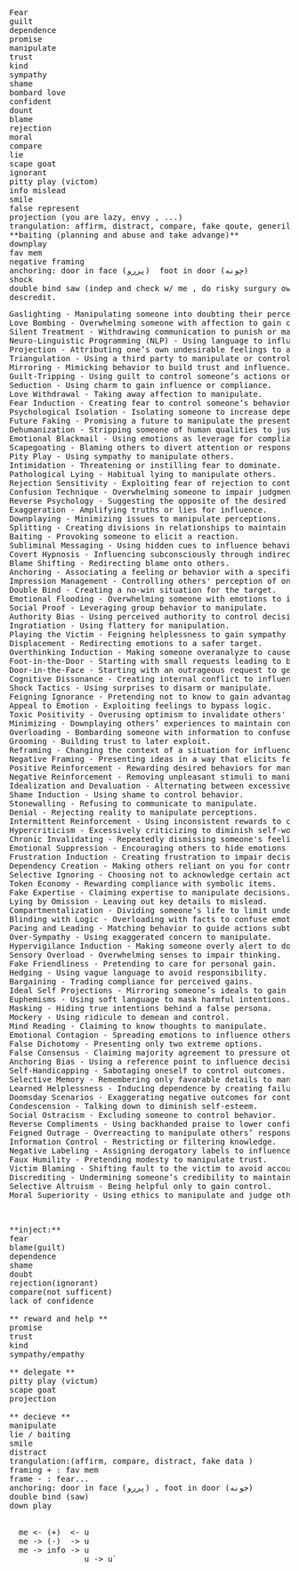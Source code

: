 <pre>
Fear
guilt
dependence 
promise
manipulate
trust
kind
sympathy
shame
bombard love
confident
dount
blame
rejection
moral
compare
lie
scape goat
ignorant
pitty play (victom)
info mislead 
smile
false represent
projection (you are lazy, envy , ...)
trangulation: affirm, distract, compare, fake qoute, generilize
**baiting (planning and abuse and take advange)**
downplay
fav mem
negative framing
anchoring: door in face (پررو)  foot in door (چونه)
shock
double bind saw (indep and check w/ me , do risky surgury ow/ die, surprise me but smt i like. )
descredit.  
</pre>

<pre>
Gaslighting - Manipulating someone into doubting their perception of reality.
Love Bombing - Overwhelming someone with affection to gain control.
Silent Treatment - Withdrawing communication to punish or manipulate.
Neuro-Linguistic Programming (NLP) - Using language to influence thought patterns.
Projection - Attributing one’s own undesirable feelings to another.
Triangulation - Using a third party to manipulate or control relationships.
Mirroring - Mimicking behavior to build trust and influence.
Guilt-Tripping - Using guilt to control someone’s actions or emotions.
Seduction - Using charm to gain influence or compliance.
Love Withdrawal - Taking away affection to manipulate.
Fear Induction - Creating fear to control someone’s behavior.
Psychological Isolation - Isolating someone to increase dependency.
Future Faking - Promising a future to manipulate the present.
Dehumanization - Stripping someone of human qualities to justify harm.
Emotional Blackmail - Using emotions as leverage for compliance.
Scapegoating - Blaming others to divert attention or responsibility.
Pity Play - Using sympathy to manipulate others.
Intimidation - Threatening or instilling fear to dominate.
Pathological Lying - Habitual lying to manipulate others.
Rejection Sensitivity - Exploiting fear of rejection to control behavior.
Confusion Technique - Overwhelming someone to impair judgment.
Reverse Psychology - Suggesting the opposite of the desired action.
Exaggeration - Amplifying truths or lies for influence.
Downplaying - Minimizing issues to manipulate perceptions.
Splitting - Creating divisions in relationships to maintain control.
Baiting - Provoking someone to elicit a reaction.
Subliminal Messaging - Using hidden cues to influence behavior.
Covert Hypnosis - Influencing subconsciously through indirect suggestion.
Blame Shifting - Redirecting blame onto others.
Anchoring - Associating a feeling or behavior with a specific stimulus.
Impression Management - Controlling others' perception of oneself.
Double Bind - Creating a no-win situation for the target.
Emotional Flooding - Overwhelming someone with emotions to influence.
Social Proof - Leveraging group behavior to manipulate.
Authority Bias - Using perceived authority to control decisions.
Ingratiation - Using flattery for manipulation.
Playing the Victim - Feigning helplessness to gain sympathy or control.
Displacement - Redirecting emotions to a safer target.
Overthinking Induction - Making someone overanalyze to cause doubt.
Foot-in-the-Door - Starting with small requests leading to bigger demands.
Door-in-the-Face - Starting with an outrageous request to get compliance for a smaller one.
Cognitive Dissonance - Creating internal conflict to influence decisions.
Shock Tactics - Using surprises to disarm or manipulate.
Feigning Ignorance - Pretending not to know to gain advantage.
Appeal to Emotion - Exploiting feelings to bypass logic.
Toxic Positivity - Overusing optimism to invalidate others' feelings.
Minimizing - Downplaying others’ experiences to maintain control.
Overloading - Bombarding someone with information to confuse.
Grooming - Building trust to later exploit.
Reframing - Changing the context of a situation for influence.
Negative Framing - Presenting ideas in a way that elicits fear or dislike.
Positive Reinforcement - Rewarding desired behaviors for manipulation.
Negative Reinforcement - Removing unpleasant stimuli to manipulate.
Idealization and Devaluation - Alternating between excessive praise and criticism.
Shame Induction - Using shame to control behavior.
Stonewalling - Refusing to communicate to manipulate.
Denial - Rejecting reality to manipulate perceptions.
Intermittent Reinforcement - Using inconsistent rewards to create dependency.
Hypercriticism - Excessively criticizing to diminish self-worth.
Chronic Invalidating - Repeatedly dismissing someone's feelings or thoughts.
Emotional Suppression - Encouraging others to hide emotions to gain control.
Frustration Induction - Creating frustration to impair decision-making.
Dependency Creation - Making others reliant on you for control.
Selective Ignoring - Choosing not to acknowledge certain actions.
Token Economy - Rewarding compliance with symbolic items.
Fake Expertise - Claiming expertise to manipulate decisions.
Lying by Omission - Leaving out key details to mislead.
Compartmentalization - Dividing someone’s life to limit understanding.
Blinding with Logic - Overloading with facts to confuse emotions.
Pacing and Leading - Matching behavior to guide actions subtly.
Over-Sympathy - Using exaggerated concern to manipulate.
Hypervigilance Induction - Making someone overly alert to dominate.
Sensory Overload - Overwhelming senses to impair thinking.
Fake Friendliness - Pretending to care for personal gain.
Hedging - Using vague language to avoid responsibility.
Bargaining - Trading compliance for perceived gains.
Ideal Self Projections - Mirroring someone’s ideals to gain trust.
Euphemisms - Using soft language to mask harmful intentions.
Masking - Hiding true intentions behind a false persona.
Mockery - Using ridicule to demean and control.
Mind Reading - Claiming to know thoughts to manipulate.
Emotional Contagion - Spreading emotions to influence others’ feelings.
False Dichotomy - Presenting only two extreme options.
False Consensus - Claiming majority agreement to pressure others.
Anchoring Bias - Using a reference point to influence decisions.
Self-Handicapping - Sabotaging oneself to control outcomes.
Selective Memory - Remembering only favorable details to manipulate.
Learned Helplessness - Inducing dependence by creating failure.
Doomsday Scenarios - Exaggerating negative outcomes for control.
Condescension - Talking down to diminish self-esteem.
Social Ostracism - Excluding someone to control behavior.
Reverse Compliments - Using backhanded praise to lower confidence.
Feigned Outrage - Overreacting to manipulate others’ responses.
Information Control - Restricting or filtering knowledge.
Negative Labeling - Assigning derogatory labels to influence identity.
Faux Humility - Pretending modesty to manipulate trust.
Victim Blaming - Shifting fault to the victim to avoid accountability.
Discrediting - Undermining someone’s credibility to maintain power.
Selective Altruism - Being helpful only to gain control.
Moral Superiority - Using ethics to manipulate and judge others.
  
</pre>
<pre>
  
**inject:**
fear 
blame(guilt)
dependence
shame
doubt
rejection(ignorant)
compare(not sufficent)
lack of confidence
  
** reward and help **
promise
trust
kind
sympathy/empathy

** delegate **
pitty play (victum)
scape goat
projection

** decieve **
manipulate
lie / baiting
smile
distract
trangulation:(affirm, compare, distract, fake data )
framing + : fav mem
frame - : fear...
anchoring: door in face (پررو) , foot in door (جونه)
double bind (saw)
down play


  me <- (+)  <- u
  me -> (-)  -> u
  me -> info -> u
                u -> u` 
</pre>

